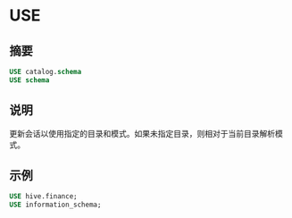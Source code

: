 
# USE

## 摘要

``` sql
USE catalog.schema
USE schema
```

## 说明

更新会话以使用指定的目录和模式。如果未指定目录，则相对于当前目录解析模式。

## 示例

``` sql
USE hive.finance;
USE information_schema;
```